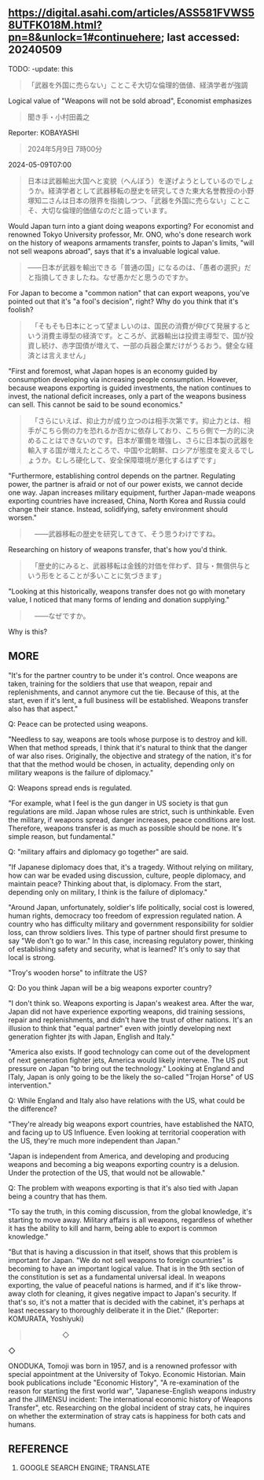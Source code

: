 ## https://digital.asahi.com/articles/ASS581FVWS58UTFK018M.html?pn=8&unlock=1#continuehere; last accessed: 20240509

TODO: -update: this

> 「武器を外国に売らない」ことこそ大切な倫理的価値、経済学者が強調

Logical value of "Weapons will not be sold abroad", Economist emphasizes

> 聞き手・小村田義之

Reporter: KOBAYASHI

> 2024年5月9日 7時00分

2024-05-09T07:00

> 日本は武器輸出大国へと変貌（へんぼう）を遂げようとしているのでしょうか。経済学者として武器移転の歴史を研究してきた東大名誉教授の小野塚知二さんは日本の限界を指摘しつつ、「武器を外国に売らない」ことこそ、大切な倫理的価値なのだと語っています。

Would Japan turn into a giant doing weapons exporting? For economist and renowned Tokyo University professor, Mr. ONO, who's done research work on the history of weapons armaments transfer, points to Japan's limits, "will not sell weapons abroad", says that it's a invaluable logical value.

> ――日本が武器を輸出できる「普通の国」になるのは、「愚者の選択」だと指摘してきましたね。なぜ愚かだと思うのですか。

For Japan to become a "common nation" that can export weapons, you've pointed out that it's "a fool's decision", right? Why do you think that it's foolish?

>　「そもそも日本にとって望ましいのは、国民の消費が伸びて発展するという消費主導型の経済です。ところが、武器輸出は投資主導型で、国が投資し続け、赤字国債が増えて、一部の兵器企業だけがうるおう。健全な経済とは言えません」

"First and foremost, what Japan hopes is an economy guided by consumption developing via increasing people consumption. However, because weapons exporting is guided investments, the nation continues to invest, the national deficit increases, only a part of the weapons business can sell. This cannot be said to be sound economics."

>　「さらにいえば、抑止力が成り立つのは相手次第です。抑止力とは、相手がこちら側の力を恐れるか否かに依存しており、こちら側で一方的に決めることはできないのです。日本が軍備を増強し、さらに日本製の武器を輸入する国が増えたところで、中国や北朝鮮、ロシアが態度を変えるでしょうか。むしろ硬化して、安全保障環境が悪化するはずです」

"Furthermore, establishing control depends on the partner. Regulating power, the partner is afraid or not of our power exists, we cannot decide one way. Japan increases military equipment, further Japan-made weapons exporting countries have increased, China, North Korea and Russia could change their stance. Instead, solidifying, safety environment should worsen."

>　――武器移転の歴史を研究してきて、そう思うわけですね。

Researching on history of weapons transfer, that's how you'd think.

>　「歴史的にみると、武器移転は金銭的対価を伴わず、貸与・無償供与という形をとることが多いことに気づきます」

"Looking at this historically, weapons transfer does not go with monetary value, I noticed that many forms of lending and donation supplying."

>　――なぜですか。

Why is this?

## MORE

"It's for the partner country to be under it's control. Once weapons are taken, training for the soldiers that use that weapon, repair and replenishments, and cannot anymore cut the tie. Because of this, at the start, even if it's lent, a full business will be established. Weapons transfer also has that aspect."

Q: Peace can be protected using weapons.

"Needless to say, weapons are tools whose purpose is to destroy and kill. When that method spreads, I think that it's natural to think that the danger of war also rises. Originally, the objective and strategy of the nation, it's for that that the method would be chosen, in actuality, depending only on military weapons is the failure of diplomacy."


Q: Weapons spread ends is regulated.


"For example, what I feel is the gun danger in US society is that gun regulations are mild. Japan whose rules are strict, such is unthinkable. Even the military, if weapons spread, danger increases, peace conditions are lost. Therefore, weapons transfer is as much as possible should be none. It's simple reason, but fundamental."


Q: "military affairs and diplomacy go together" are said.

"If Japanese diplomacy does that, it's a tragedy. Without relying on military, how can war be evaded using discussion, culture, people diplomacy, and maintain peace? Thinking about that, is diplomacy. From the start, depending only on military, I think is the failure of diplomacy."


"Around Japan, unfortunately, soldier's life politically, social cost is lowered, human rights, democracy too freedom of expression regulated nation. A country who has difficulty military and government responsibility for soldier loss, can throw soldiers lives. This type of partner should first presume to say "We don't go to war." In this case, increasing regulatory power, thinking of establishing safety and security, what is learned? It's only to say that local is strong.


"Troy's wooden horse" to infiltrate the US?


Q: Do you think Japan will be a big weapons exporter country?


"I don't think so. Weapons exporting is Japan's weakest area. After the war, Japan did not have experience exporting weapons, did training sessions, repair and replenishments, and didn't have the trust of other nations. It's an illusion to think that "equal partner" even with jointly developing next generation fighter jts with Japan, English and Italy."


"America also exists. If good technology can come out of the development of next generation fighter jets, America would likely intervene. The US put pressure on Japan "to bring out the technology." Looking at England and ITaly, Japan is only going to be the likely the so-called "Trojan Horse" of US intervention." 

Q: While England and Italy also have relations with the US, what could be the difference?

"They're already big weapons export countries, have established the NATO, and facing up to US Influence. Even looking at territorial cooperation with the US, they're much more independent than Japan."

"Japan is independent from America, and developing and producing weapons and becoming a big weapons exporting country is a delusion. Under the protection of the US, that would not be allowable."

Q: The problem with weapons exporting is that it's also tied with Japan being a country that has them.


"To say the truth, in this coming discussion, from the global knowledge, it's starting to move away. Military affairs is all weapons, regardless of whether it has the ability to kill and harm, being able to export is common knowledge."

"But that is having a discussion in that itself, shows that this problem is important for Japan. "We do not sell weapons to foreign countries" is becoming to have an important logical value. That is in the 9th section of the constitution is set as a fundamental universal ideal. In weapons exporting, the value of peaceful nations is harmed, and if it's like throw-away cloth for cleaning, it gives negative impact to Japan's security. If that's so, it's not a matter that is decided with the cabinet, it's perhaps at least necessary to thoroughly deliberate it in the Diet." (Reporter: KOMURATA, Yoshiyuki)

>　　　　　◇

◇

ONODUKA, Tomoji was born in 1957, and is a renowned professor with special appointment at the University of Tokyo. Economic Historian. Main book publications include "Economic History", "A re-examination of the reason for starting the first world war", "Japanese-English weapons industry and the JIIMENSU incident: The international economic history of Weapons Transfer", etc. Researching on the global incident of stray cats, he inquires on whether the extermination of stray cats is happiness for both cats and humans. 

## REFERENCE

1) GOOGLE SEARCH ENGINE; TRANSLATE
